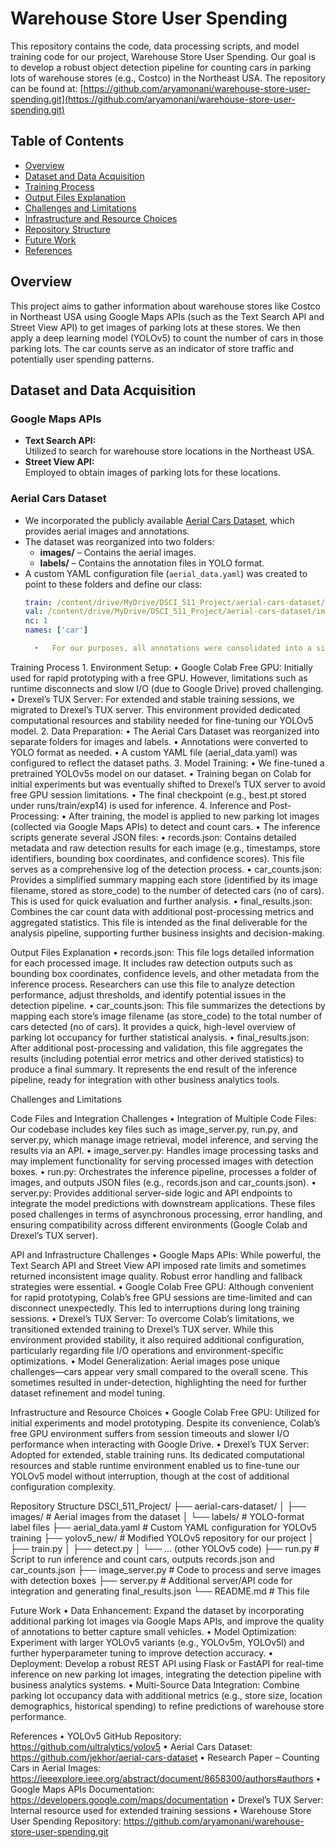 # Warehouse Store User Spending

This repository contains the code, data processing scripts, and model training code for our project, Warehouse Store User Spending. 
Our goal is to develop a robust object detection pipeline for counting cars in parking lots of warehouse stores (e.g., Costco) in the Northeast USA. 
The repository can be found at: [https://github.com/aryamonani/warehouse-store-user-spending.git](https://github.com/aryamonani/warehouse-store-user-spending.git)

## Table of Contents
- [Overview](#overview)
- [Dataset and Data Acquisition](#dataset-and-data-acquisition)
- [Training Process](#training-process)
- [Output Files Explanation](#output-files-explanation)
- [Challenges and Limitations](#challenges-and-limitations)
- [Infrastructure and Resource Choices](#infrastructure-and-resource-choices)
- [Repository Structure](#repository-structure)
- [Future Work](#future-work)
- [References](#references)

## Overview

This project aims to gather information about warehouse stores like Costco in Northeast USA using Google Maps APIs 
(such as the Text Search API and Street View API) to get images of parking lots at these stores. 
We then apply a deep learning model (YOLOv5) to count the number of cars in those parking lots. 
The car counts serve as an indicator of store traffic and potentially user spending patterns.

## Dataset and Data Acquisition

### Google Maps APIs
- **Text Search API:**  
  Utilized to search for warehouse store locations in the Northeast USA.
- **Street View API:**  
  Employed to obtain images of parking lots for these locations.

### Aerial Cars Dataset
- We incorporated the publicly available [Aerial Cars Dataset](https://github.com/jekhor/aerial-cars-dataset), which provides aerial images and annotations.
- The dataset was reorganized into two folders:
  - **images/** – Contains the aerial images.
  - **labels/** – Contains the annotation files in YOLO format.
- A custom YAML configuration file (`aerial_data.yaml`) was created to point to these folders and define our class:
  ```yaml
  train: /content/drive/MyDrive/DSCI_511_Project/aerial-cars-dataset/images
  val: /content/drive/MyDrive/DSCI_511_Project/aerial-cars-dataset/images
  nc: 1
  names: ['car']

	•	For our purposes, all annotations were consolidated into a single class (“car”).

Training Process
	1.	Environment Setup:
	•	Google Colab Free GPU:
Initially used for rapid prototyping with a free GPU. However, limitations such as runtime disconnects and slow I/O (due to Google Drive) proved challenging.
	•	Drexel’s TUX Server:
For extended and stable training sessions, we migrated to Drexel’s TUX server. This environment provided dedicated computational resources and stability needed for fine-tuning our YOLOv5 model.
	2.	Data Preparation:
	•	The Aerial Cars Dataset was reorganized into separate folders for images and labels.
	•	Annotations were converted to YOLO format as needed.
	•	A custom YAML file (aerial_data.yaml) was configured to reflect the dataset paths.
	3.	Model Training:
	•	We fine-tuned a pretrained YOLOv5s model on our dataset.
	•	Training began on Colab for initial experiments but was eventually shifted to Drexel’s TUX server to avoid free GPU session limitations.
	•	The final checkpoint (e.g., best.pt stored under runs/train/exp14) is used for inference.
	4.	Inference and Post-Processing:
	•	After training, the model is applied to new parking lot images (collected via Google Maps APIs) to detect and count cars.
	•	The inference scripts generate several JSON files:
	•	records.json: Contains detailed metadata and raw detection results for each image (e.g., timestamps, store identifiers, bounding box coordinates, and confidence scores). This file serves as a comprehensive log of the detection process.
	•	car_counts.json: Provides a simplified summary mapping each store (identified by its image filename, stored as store_code) to the number of detected cars (no of cars). This is used for quick evaluation and further analysis.
	•	final_results.json: Combines the car count data with additional post-processing metrics and aggregated statistics. This file is intended as the final deliverable for the analysis pipeline, supporting further business insights and decision-making.

Output Files Explanation
	•	records.json:
This file logs detailed information for each processed image. It includes raw detection outputs such as bounding box coordinates, confidence levels, and other metadata from the inference process. Researchers can use this file to analyze detection performance, adjust thresholds, and identify potential issues in the detection pipeline.
	•	car_counts.json:
This file summarizes the detections by mapping each store’s image filename (as store_code) to the total number of cars detected (no of cars). It provides a quick, high-level overview of parking lot occupancy for further statistical analysis.
	•	final_results.json:
After additional post-processing and validation, this file aggregates the results (including potential error metrics and other derived statistics) to produce a final summary. It represents the end result of the inference pipeline, ready for integration with other business analytics tools.

Challenges and Limitations

Code Files and Integration Challenges
	•	Integration of Multiple Code Files:
Our codebase includes key files such as image_server.py, run.py, and server.py, which manage image retrieval, model inference, and serving the results via an API.
	•	image_server.py: Handles image processing tasks and may implement functionality for serving processed images with detection boxes.
	•	run.py: Orchestrates the inference pipeline, processes a folder of images, and outputs JSON files (e.g., records.json and car_counts.json).
	•	server.py: Provides additional server-side logic and API endpoints to integrate the model predictions with downstream applications.
These files posed challenges in terms of asynchronous processing, error handling, and ensuring compatibility across different environments (Google Colab and Drexel’s TUX server).

API and Infrastructure Challenges
	•	Google Maps APIs:
While powerful, the Text Search API and Street View API imposed rate limits and sometimes returned inconsistent image quality. Robust error handling and fallback strategies were essential.
	•	Google Colab Free GPU:
Although convenient for rapid prototyping, Colab’s free GPU sessions are time-limited and can disconnect unexpectedly. This led to interruptions during long training sessions.
	•	Drexel’s TUX Server:
To overcome Colab’s limitations, we transitioned extended training to Drexel’s TUX server. While this environment provided stability, it also required additional configuration, particularly regarding file I/O operations and environment-specific optimizations.
	•	Model Generalization:
Aerial images pose unique challenges—cars appear very small compared to the overall scene. This sometimes resulted in under-detection, highlighting the need for further dataset refinement and model tuning.

Infrastructure and Resource Choices
	•	Google Colab Free GPU:
Utilized for initial experiments and model prototyping. Despite its convenience, Colab’s free GPU environment suffers from session timeouts and slower I/O performance when interacting with Google Drive.
	•	Drexel’s TUX Server:
Adopted for extended, stable training runs. Its dedicated computational resources and stable runtime environment enabled us to fine-tune our YOLOv5 model without interruption, though at the cost of additional configuration complexity.

Repository Structure
DSCI_511_Project/
├── aerial-cars-dataset/
│   ├── images/           # Aerial images from the dataset
│   └── labels/           # YOLO-format label files
├── aerial_data.yaml      # Custom YAML configuration for YOLOv5 training
├── yolov5_new/           # Modified YOLOv5 repository for our project
│   ├── train.py
│   ├── detect.py
│   └── ... (other YOLOv5 code)
├── run.py                # Script to run inference and count cars, outputs records.json and car_counts.json
├── image_server.py       # Code to process and serve images with detection boxes
├── server.py             # Additional server/API code for integration and generating final_results.json
└── README.md             # This file

Future Work
	•	Data Enhancement:
Expand the dataset by incorporating additional parking lot images via Google Maps APIs, and improve the quality of annotations to better capture small vehicles.
	•	Model Optimization:
Experiment with larger YOLOv5 variants (e.g., YOLOv5m, YOLOv5l) and further hyperparameter tuning to improve detection accuracy.
	•	Deployment:
Develop a robust REST API using Flask or FastAPI for real-time inference on new parking lot images, integrating the detection pipeline with business analytics systems.
	•	Multi-Source Data Integration:
Combine parking lot occupancy data with additional metrics (e.g., store size, location demographics, historical spending) to refine predictions of warehouse store performance.

References
	•	YOLOv5 GitHub Repository:
https://github.com/ultralytics/yolov5
	•	Aerial Cars Dataset:
https://github.com/jekhor/aerial-cars-dataset
	•	Research Paper – Counting Cars in Aerial Images:
https://ieeexplore.ieee.org/abstract/document/8658300/authors#authors
	•	Google Maps APIs Documentation:
https://developers.google.com/maps/documentation
	•	Drexel’s TUX Server:
Internal resource used for extended training sessions
	•	Warehouse Store User Spending Repository:
https://github.com/aryamonani/warehouse-store-user-spending.git